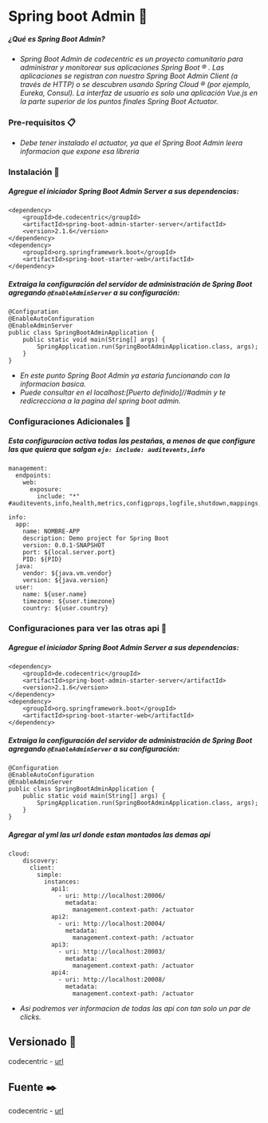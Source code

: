 # Spring boot Admin 🚀
##### ¿Qué es Spring Boot Admin?
* _Spring Boot Admin de codecentric es un proyecto comunitario para administrar y monitorear sus aplicaciones Spring Boot ® . Las aplicaciones se registran con nuestro Spring Boot Admin Client (a través de HTTP) o se descubren usando Spring Cloud ® (por ejemplo, Eureka, Consul). La interfaz de usuario es solo una aplicación Vue.js en la parte superior de los puntos finales Spring Boot Actuator._

### Pre-requisitos 📋
* _Debe tener instalado el actuator, ya que el Spring Boot Admin leera informacion que expone esa libreria_

### Instalación 🔧

##### Agregue el iniciador Spring Boot Admin Server a sus dependencias:
```
<dependency>
    <groupId>de.codecentric</groupId>
    <artifactId>spring-boot-admin-starter-server</artifactId>
    <version>2.1.6</version>
</dependency>
<dependency>
    <groupId>org.springframework.boot</groupId>
    <artifactId>spring-boot-starter-web</artifactId>
</dependency>
```
##### Extraiga la configuración del servidor de administración de Spring Boot agregando ```@EnableAdminServer``` a su configuración:
```
@Configuration
@EnableAutoConfiguration
@EnableAdminServer
public class SpringBootAdminApplication {
    public static void main(String[] args) {
        SpringApplication.run(SpringBootAdminApplication.class, args);
    }
}
```
* _En este punto Spring Boot Admin ya estaria funcionando con la informacion basica._
* _Puede consultar en el localhost:[Puerto definido]//#admin y te redicrecciona a la pagina del spring boot admin._

### Configuraciones Adicionales 🔧
##### Esta configuracion activa todas las pestañas, a menos de que configure las que quiera que salgan ```eje: include: auditevents,info ```
```
management:
  endpoints:
    web:
      exposure:
        include: "*" #auditevents,info,health,metrics,configprops,logfile,shutdown,mappings,threaddump
```
```
info:
  app:
    name: NOMBRE-APP
    description: Demo project for Spring Boot
    version: 0.0.1-SNAPSHOT
    port: ${local.server.port}
    PID: ${PID}
  java:
    vendor: ${java.vm.vendor}
    version: ${java.version}
  user:
    name: ${user.name}
    timezone: ${user.timezone}
    country: ${user.country}
```
### Configuraciones para ver las otras api 🔧

##### Agregue el iniciador Spring Boot Admin Server a sus dependencias:
```
<dependency>
    <groupId>de.codecentric</groupId>
    <artifactId>spring-boot-admin-starter-server</artifactId>
    <version>2.1.6</version>
</dependency>
<dependency>
    <groupId>org.springframework.boot</groupId>
    <artifactId>spring-boot-starter-web</artifactId>
</dependency>
```
##### Extraiga la configuración del servidor de administración de Spring Boot agregando ```@EnableAdminServer``` a su configuración:
```
@Configuration
@EnableAutoConfiguration
@EnableAdminServer
public class SpringBootAdminApplication {
    public static void main(String[] args) {
        SpringApplication.run(SpringBootAdminApplication.class, args);
    }
}
```
##### Agregar al yml las url donde estan montados las demas api
```
cloud:
    discovery:
      client:
        simple:
          instances:
            api1:
              - uri: http://localhost:20006/
                metadata:
                  management.context-path: /actuator
            api2:
              - uri: http://localhost:20004/
                metadata:
                  management.context-path: /actuator
            api3:
              - uri: http://localhost:20003/
                metadata:
                  management.context-path: /actuator
            api4:
              - uri: http://localhost:20008/
                metadata:
                  management.context-path: /actuator

```
* _Asi podremos ver informacion de todas las api con tan solo un par de clicks._

## Versionado 📌
codecentric - [url](https://mvnrepository.com/artifact/de.codecentric/spring-boot-admin-starter-server)
## Fuente ✒️
codecentric - [url](https://codecentric.github.io/spring-boot-admin/2.1.6/#_other_discoveryclients)
